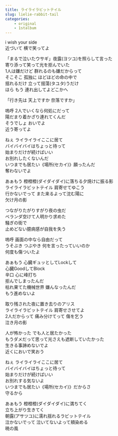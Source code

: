 ```yaml
---
title: ライライラビットテイル
slug: lielie-rabbit-tail
categories:
    - original
    - 1stalbum
---
```


i wish your side  
近づいて 横で笑ってよ  

「まるで泣いたウサギ」夜露(ヨツユ)を照らして言った  
寄り添って笑って光を拒んでいた  
1人は嫌だけど 群れるのも嫌だからって  
そこそこ 孤独に ほどほどの命の中で  
揺れるだけ 立って揺蕩(タユタ)うだけ  
ほら もう 連れ出してよどこかへ  

「行き先は 天上ですか 奈落ですか」  

嗚呼 2人でいくなら何処にだって  
陽だまり着かざり連れてくんだ  
そうでしょ おいでよ  
近う寄ってよ  

ねぇ ライライライここに居て  
バイバイバイはちょっと待って  
始まりだけが続けばいい  
お別れしたくないんだ  
いつまでも居たい《場所(セカイ)》願ったんだ  
奪わないでよ  

あぁもう 橙橙橙(ダイダイダイ)に落ちる夕焼けに振る影  
ライライラビットテイル 肩寄せてゆこう  
行かないでって また来るよって沈む陽に  
欠け月の影  

つながりたがりすがり夜の虫だ  
ベランダ空けて人明かり求めた  
騒ぎの街で  
止めどない臆病感が自我を失う  

嗚呼 画面の中なら自由だって  
うそぶき つぶやき 何を言ったっていいのか  
何度も傷ついたよ  

あぁもう 心臓ギュッとしてLockして  
心臓GoodしてBlock  
辛口 心に峰打ち  
拒んでしまったんだ  
枯れ果てた機械世界 嫌んなったんだ  
もう進めないよ  

取り残された夜に置き去りのアリス  
ライライラビットテイル 肩寄せさせてよ  
2人だからって 痛み分けてって 傷を乞う  
泣き月の影  

人が怖かった でも人と居たかった  
もうダメだって思って光さえも遮断していたかった  
生きる事諦めないでよ  
近くにおいで笑おう  

ねぇ ライライライここに居て  
バイバイバイはちょっと待って  
始まりだけが続けばいい  
お別れする気ないよ  
いつまでも居たい《場所(セカイ)》だからさ  
守るから  

あぁもう 橙橙橙(ダイダイダイ)に満ちてく  
立ち上がり生きてく  
朝露(アサツユ)に濡れ揺れるラビットテイル  
泣かないでって 泣いてないよって頬染める  
暁の風  
